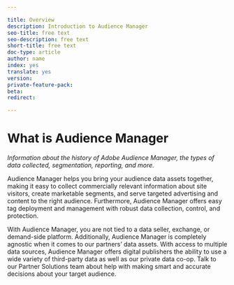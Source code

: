 ```yaml
---

title: Overview
description: Introduction to Audience Manager
seo-title: free text
seo-description: free text
short-title: free text
doc-type: article
author: name
index: yes
translate: yes
version:
private-feature-pack:
beta:
redirect:

---
```


# What is Audience Manager

*Information about the history of Adobe Audience Manager, the types of data collected, segmentation, reporting, and more.*

Audience Manager helps you bring your audience data assets together, making it easy to collect commercially relevant information about site visitors, create marketable segments, and serve targeted advertising and content to the right audience. Furthermore, Audience Manager offers easy tag deployment and management with robust data collection, control, and protection.

With Audience Manager, you are not tied to a data seller, exchange, or demand-side platform. Additionally, Audience Manager is completely agnostic when it comes to our partners’ data assets. With access to multiple data sources, Audience Manager offers digital publishers the ability to use a wide variety of third-party data as well as our private data co-op. Talk to our Partner Solutions team about help with making smart and accurate decisions about your target audience.

